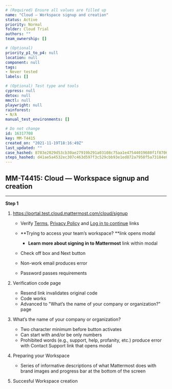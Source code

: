 ```yaml
---
# (Required) Ensure all values are filled up
name: "Cloud — Workspace signup and creation"
status: Active
priority: Normal
folder: Cloud Trial
authors: ""
team_ownership: []

# (Optional)
priority_p1_to_p4: null
location: null
component: null
tags: 
- Never tested
labels: []

# (Optional) Test type and tools
cypress: null
detox: null
mmctl: null
playwright: null
rainforest: 
- N/A
manual_test_environments: []

# Do not change
id: 16317708
key: MM-T4415
created_on: "2021-11-19T18:16:49Z"
last_updated: ""
case_hashed: 8783e2029d53cb30ae27919b291a03108c75aa1e47544019680f1f8706fbeb7bb3e21ab5cfc6ee3a3b5a593141e92515
steps_hashed: d41ae5a4532ec307c463d597f3c529cbb93e1ed872a7958f5a73184e0947c8976982c46a2075fd33bd565dfda226aca1
---
```


<!-- (Auto-generated) Based on frontmatter's "key" and "name" -->

## MM-T4415: Cloud — Workspace signup and creation

---

**Step 1**

1. <https://portal.test.cloud.mattermost.com/cloud/signup>

   - Verify [Terms](https://mattermost.com/cloud-subscription-terms/), [Privacy Policy](https://mattermost.com/privacy-policy/) and [Log in to continue](https://portal.test.cloud.mattermost.com/cloud/login) links

   - \*\*Trying to access your team’s workspace? \*\*link opens modal

     - **Learn more about signing in to Mattermost** link within modal

   - Check off box and Next button

   - Non-work email produces error

   - Password passes requirements

2. Verification code page

   - Resend link invalidates original code
   - Code works
   - Advanced to "What’s the name of your company or organization?" page

3. What’s the name of your company or organization?

   - Two character minimum before button activates
   - Can start with and/or be only numbers
   - Prohibited words (e.g., support, help, profanity, etc.) produce error with Contact Support link that opens modal

4. Preparing your Workspace

   - Series of informative descriptions of what Mattermost does with brand images and progress bar at the bottom of the screen

5. Succesful Workspace creation
